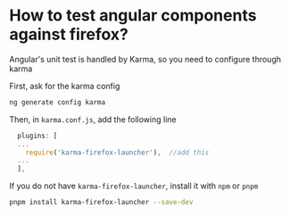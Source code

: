 # How to test angular components against firefox?

Angular's unit test is handled by Karma, so you need to configure through karma

First, ask for the karma config
```bash
ng generate config karma
```

Then, in `karma.conf.js`, add the following line
```js
  plugins: [
  ...
    require('karma-firefox-launcher'),  //add this
  ...
  ],
```

If you do not have `karma-firefox-launcher`, install it with `npm` or `pnpm`
```bash
pnpm install karma-firefox-launcher --save-dev
```

